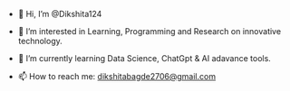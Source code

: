 - 👋 Hi, I’m @Dikshita124
  
- 👀 I’m interested in Learning, Programming and Research on innovative technology.
- 🌱 I’m currently learning Data Science, ChatGpt & AI adavance tools.
  
- 📫 How to reach me: dikshitabagde2706@gmail.com

<!---
Dikshita124/Dikshita124 is a ✨ special ✨ repository because its `README.md` (this file) appears on your GitHub profile.
You can click the Preview link to take a look at your changes.
--->

